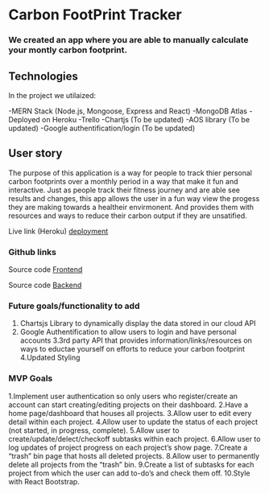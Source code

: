# Carbon FootPrint Tracker

### We created an app where you are able to manually calculate your montly carbon footprint.

## Technologies 

In the project we utilaized:

-MERN Stack (Node.js, Mongoose, Express and React)
-MongoDB Atlas
-Deployed on Heroku
-Trello 
-Chartjs (To be updated)
-AOS library (To be updated)
-Google authentification/login (To be updated)

## User story

The purpose of this application is a way for people to track thier personal carbon footprints over a monthly period in a way that make it fun and interactive. Just as people track their fitness journey and are able see results and changes, this app allows the user in a fun way view the progess they are making towards a healtheir envirmonent. And provides them with resources and ways to reduce their carbon output if they are unsatified.

Live link (Heroku) [deployment](_) 

### Github links

Source code [Frontend](https://github.com/tiffanysimione/Carbon-Front-End) 

Source code [Backend](https://github.com/tiffanysimione/Carbon-Footprint-Back-End) 


### Future goals/functionality to add
1. Chartsjs Library to dynamically display the data stored in our cloud API
2. Google Authentification to allow users to login and have personal accounts
3.3rd party API that provides information/links/resources on ways to eductae yourself on efforts to reduce your carbon footprint
4.Updated Styling

### MVP Goals
1.Implement user authentication so only users who register/create an account can start creating/editing projects on their dashboard.
2.Have a home page/dashboard that houses all projects.
3.Allow user to edit every detail within each project.
4.Allow user to update the status of each project (not started, in progress, complete).
5.Allow user to create/update/delect/checkoff subtasks within each project.
6.Allow user to log updates of project progress on each project’s show page.
7.Create a “trash” bin page that hosts all deleted projects.
8.Allow user to permanently delete all projects from the “trash” bin.
9.Create a list of subtasks for each project from which the user can add to-do’s and check them off.
10.Style with React Bootstrap.


